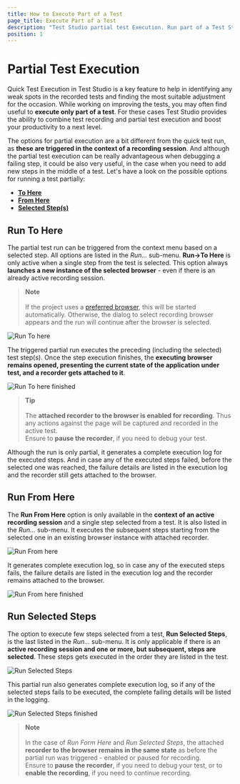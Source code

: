 ```yaml
---
title: How to Execute Part of a Test
page_title: Execute Part of a Test
description: "Test Studio partial test Execution. Run part of a Test Studio test. Execute certain steps of the test. Run test to here. Run test from here. Run selected steps"
position: 1
---
```

# Partial Test Execution

Quick Test Execution in Test Studio is a key feature to help in identifying any weak spots in the recorded tests and finding the most suitable adjustment for the occasion. While working on improving the tests, you may often find useful to __execute only part of a test__. For these cases Test Studio provides the ability to combine test recording and partial test execution and boost your productivity to a next level.

The options for partial execution are a bit different from the quick test run, as __these are triggered in the context of a recording session__. And although the partial test execution can be really advantageous when debugging a failing step, it could be also very useful, in the case when you need to add new steps in the middle of a test. Let's have a look on the possible options for running a test partially:

- [__To Here__](#run-to-here)
- [__From Here__](#run-from-here)
- [__Selected Step(s)__](#run-selected-steps)

## Run To Here

The partial test run can be triggered from the context menu based on a selected step. All options are listed in the _Run..._ sub-menu. __Run->To Here__ is only active when a single step from the test is selected. This option always __launches a new instance of the selected browser__ - even if there is an already active recording session.

> __Note__
> <br>
> <br>
> If the project uses a <a href="/automated-tests/test-execution/quick-run-browsers#preferred-browser" target="_blank">preferred browser</a>, this will be started automatically. Otherwise, the dialog to select recording browser appears and the run will continue after the browser is selected.

![Run To here][1]

The triggered partial run executes the preceding (including the selected) test step(s). Once the step execution finishes, the __executing browser remains opened, presenting the current state of the application under test, and a recorder gets attached to it__.

![Run To here finished][2]

> __Tip__
> <br>
> <br>
> The __attached recorder to the browser is enabled for recording__. Thus any actions against the page will be captured and recorded in the active test.
> <br>
> Ensure to __pause the recorder__, if you need to debug your test.

Although the run is only partial, it generates a complete execution log for the executed steps. And in case any of the executed steps failed, before the selected one was reached, the failure details are listed in the execution log and the recorder still gets attached to the browser.

## Run From Here

The __Run From Here__ option is only available in the __context of an active recording session__ and a single step selected from a test. It is also listed in the _Run..._ sub-menu. It executes the subsequent steps starting from the selected one in an existing browser instance with attached recorder.

![Run From here][3]

It generates complete execution log, so in case any of the executed steps fails, the failure details are listed in the execution log and the recorder remains attached to the browser.

![Run From here finished][4]

## Run Selected Steps

The option to execute few steps selected from a test, __Run Selected Steps__, is the last listed in the _Run..._ sub-menu. It is only applicable if there is an __active recording session and one or more, but subsequent, steps are selected__. These steps gets executed in the order they are listed in the test.

![Run Selected Steps][5]

This partial run also generates complete execution log, so if any of the selected steps fails to be executed, the complete failing details will be listed in the logging.

![Run Selected Steps finished][6]

> __Note__
> <br>
> <br>
> In the case of _Run Form Here_ and _Run Selected Steps_, the attached __recorder to the browser remains in the same state__ as before the partial run was triggered - enabled or paused for recording.
> <br>
> Ensure to __pause the recorder__, if you need to debug your test, or to __enable the recording__, if you need to continue recording.

[1]: /img/automated-tests/test-execution/partial-test-execution/fig1.png
[2]: /img/automated-tests/test-execution/partial-test-execution/fig2.png
[3]: /img/automated-tests/test-execution/partial-test-execution/fig3.png
[4]: /img/automated-tests/test-execution/partial-test-execution/fig4.png
[5]: /img/automated-tests/test-execution/partial-test-execution/fig5.png
[6]: /img/automated-tests/test-execution/partial-test-execution/fig6.png